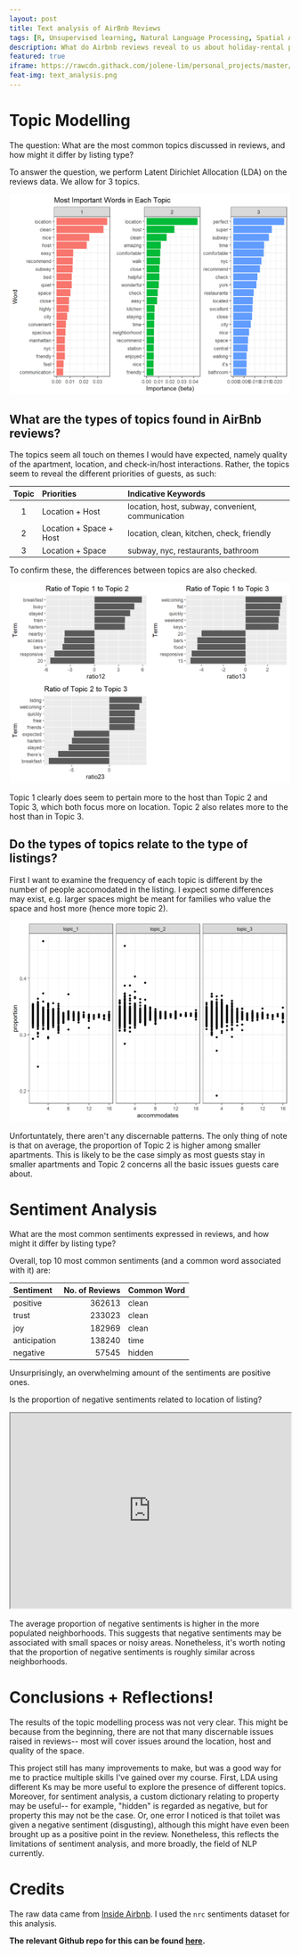```yaml
---
layout: post
title: Text analysis of AirBnb Reviews
tags: [R, Unsupervised learning, Natural Language Processing, Spatial Analysis, Data Visualization]
description: What do Airbnb reviews reveal to us about holiday-rental property?
featured: true
iframe: https://rawcdn.githack.com/jolene-lim/personal_projects/master/airbnb_text_mining/sentiment_map.html
feat-img: text_analysis.png
---
```


# Topic Modelling
The question: What are the most common topics discussed in reviews, and how might it differ by listing type?

To answer the question, we perform Latent Dirichlet Allocation (LDA) on the reviews data. We allow for 3 topics. 

![LDA Topics](https://raw.githubusercontent.com/jolene-lim/personal_projects/master/airbnb_text_mining/airbnb_text_mining_files/figure-html/unnamed-chunk-7-1.png)

## What are the types of topics found in AirBnb reviews?

The topics seem all touch on themes I would have expected, namely quality of the apartment, location, and check-in/host interactions. Rather, the topics seem to reveal the different priorities of guests, as such:

<table class="table table-hover" style="width: auto !important; margin-left: auto; margin-right: auto;">
<thead>
<tr class="header">
<th align="center">Topic</th>
<th align="left">Priorities</th>
<th align="left">Indicative Keywords</th>
</tr>
</thead>
<tbody>
<tr>
<td align="center">1</td>
<td align="left">Location + Host</td>
<td align="left">location, host, subway, convenient, communication</td>
</tr>
<tr>
<td align="center">2</td>
<td align="left">Location + Space + Host</td>
<td align="left">location, clean, kitchen, check, friendly</td>
</tr>
<tr>
<td align="center">3</td>
<td align="left">Location + Space</td>
<td align="left">subway, nyc, restaurants, bathroom</td>
</tr>
</tbody>
</table>

To confirm these, the differences between topics are also checked. 

![Topic differences](https://raw.githubusercontent.com/jolene-lim/personal_projects/master/airbnb_text_mining/airbnb_text_mining_files/figure-html/unnamed-chunk-8-1.png)

Topic 1 clearly does seem to pertain more to the host than Topic 2 and Topic 3, which both focus more on location. Topic 2 also relates more to the host than in Topic 3. 

## Do the types of topics relate to the type of listings?

First I want to examine the frequency of each topic is different by the number of people accomodated in the listing. I expect some differences may exist, e.g. larger spaces might be meant for families who value the space and host more (hence more topic 2).

![Topics vs No. of People Accomodated](https://raw.githubusercontent.com/jolene-lim/personal_projects/master/airbnb_text_mining/airbnb_text_mining_files/figure-html/unnamed-chunk-10-1.png)

Unfortuntately, there aren't any discernable patterns. The only thing of note is that on average, the proportion of Topic 2 is higher among smaller apartments. This is likely to be the case simply as most  guests stay in smaller apartments and Topic 2 concerns all the basic issues guests care about.

# Sentiment Analysis
What are the most common sentiments expressed in reviews, and how might it differ by listing type?

Overall, top 10 most common sentiments (and a common word associated with it) are:

<table class="table table-hover" style="width: auto !important; margin-left: auto; margin-right: auto;">
<thead>
<tr>
<th style="text-align:left;">
Sentiment
</th>
<th style="text-align:right;">
No. of Reviews
</th>
<th style="text-align:left;">
Common Word
</th>
</tr>
</thead>
<tbody>
<tr>
<td style="text-align:left;">
positive
</td>
<td style="text-align:right;">
362613
</td>
<td style="text-align:left;">
clean
</td>
</tr>
<tr>
<td style="text-align:left;">
trust
</td>
<td style="text-align:right;">
233023
</td>
<td style="text-align:left;">
clean
</td>
</tr>
<tr>
<td style="text-align:left;">
joy
</td>
<td style="text-align:right;">
182969
</td>
<td style="text-align:left;">
clean
</td>
</tr>
<tr>
<td style="text-align:left;">
anticipation
</td>
<td style="text-align:right;">
138240
</td>
<td style="text-align:left;">
time
</td>
</tr>
<tr>
<td style="text-align:left;">
negative
</td>
<td style="text-align:right;">
57545
</td>
<td style="text-align:left;">
hidden
</td>
</tr>
</tbody>
</table>

Unsurprisingly, an overwhelming amount of the sentiments are positive ones.

Is the proportion of negative sentiments related to location of listing?

<iframe src = "https://rawcdn.githack.com/jolene-lim/personal_projects/master/airbnb_text_mining/sentiment_map.html" width = "100%" height = "350px"></iframe>

The average proportion of negative sentiments is higher in the more populated neighborhoods. This suggests that negative sentiments may be associated with small spaces or noisy areas. Nonetheless, it's worth noting that the proportion of negative sentiments is roughly similar across neighborhoods.

# Conclusions + Reflections!
The results of the topic modelling process was not very clear. This might be because from the beginning, there are not that many discernable issues raised in reviews-- most will cover issues around the location, host and quality of the space. 

This project still has many improvements to make, but was a good way for me to practice multiple skills I've gained over my course. First, LDA using different Ks may be more useful to explore the presence of different topics. Moreover, for sentiment analysis, a custom dictionary relating to property may be useful-- for example, "hidden" is regarded as negative, but for property this may not be the case. Or, one error I noticed is that toilet was given a negative sentiment (disgusting), although this might have even been brought up as a positive point in the review. Nonetheless, this reflects the limitations of sentiment analysis, and more broadly, the field of NLP currently.

# Credits
The raw data came from [Inside Airbnb](http://insideairbnb.com/get-the-data.html). I used the `nrc` sentiments dataset for this analysis. 

<b>The relevant Github repo for this can be found [here](https://github.com/jolene-lim/personal_projects/tree/master/airbnb_text_mining).</b>